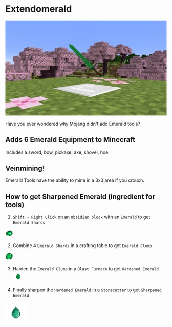 # Extendomerald

![Extendomerald Preview](.\src\main\resources\assets\extendomerald\previews\emerald_sword.png)

Have you ever wondered why Mojang didn't add Emerald tools?


##  Adds 6 Emerald Equipment to Minecraft

Includes a sword, bow, pickaxe, axe, shovel, hoe

## Veinmining!

Emerald Tools have the ability to mine in a 3x3 area if you crouch.

## How to get Sharpened Emerald (ingredient for tools)

1. `Shift + Right Click` on an `Obsidian block` with an `Emerald` to get `Emerald Shards`
<img height="24" width="24" src=".\src\main\resources\assets\extendomerald\textures\item\emerald_shard.png" />

2. Combine 4 `Emerald Shards` in a crafting table to get `Emerald Clump`
<img height="24" width="24" src=".\src\main\resources\assets\extendomerald\textures\item\emerald_clump.png"/>

3. Harden the `Emerald Clump` in a `Blast Furnace` to get `Hardened Emerald`
   <img height="32" width="32" src=".\src\main\resources\assets\extendomerald\textures\item\hardened_emerald.png"/>

4. Finally sharpen the `Hardened Emerald` in a `Stonecutter` to get `Sharpened Emerald`

<img height="64" width="64" src=".\src\main\resources\assets\extendomerald\textures\item\sharpened_emerald.png" alt="Sharpened emerald"/>